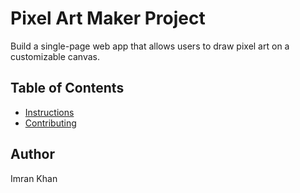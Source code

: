 # Pixel Art Maker Project

Build a single-page web app that allows users to draw pixel art on a customizable canvas.

## Table of Contents

* [Instructions](#instructions)
* [Contributing](#contributing)

## Author

Imran Khan
